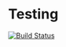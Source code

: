 # Testing
[![Build Status](https://dev.azure.com/RTCorporation/DevOpsExpert/_apis/build/status/ConsoleApplicationBuildPipeline?branchName=master)](https://dev.azure.com/RTCorporation/DevOpsExpert/_build/latest?definitionId=3&branchName=master)
